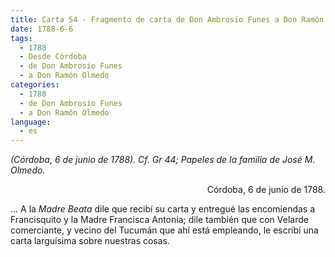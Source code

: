 ```yaml
---
title: Carta 54 - Fragmento de carta de Don Ambrosio Funes a Don Ramón Olmedo
date: 1788-6-6
tags:
  - 1788
  - Desde Córdoba
  - de Don Ambrosio Funes
  - a Don Ramón Olmedo
categories:
  - 1788
  - de Don Ambrosio Funes
  - a Don Ramón Olmedo
language:
  - es
---
```


_(Córdoba, 6 de junio de 1788).
Cf. Gr 44; Papeles de la familia de José M. Olmedo._

<div align="right">
Córdoba, 6 de junio de 1788.
</div>

... A la _Madre Beata_ dile que recibí su carta y entregué las encomiendas a Francisquito y la Madre Francisca Antonia; dile también que con Velarde comerciante, y vecino del Tucumán que ahí está empleando, le escribí una carta larguísima sobre nuestras cosas.
